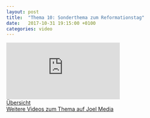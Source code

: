 ```yaml
---
layout: post
title:  "Thema 10: Sonderthema zum Reformationstag"
date:   2017-10-31 19:15:00 +0100
categories: video
---
```


<div class="o-ratio o-ratio--16:9 u-shadow u-mv">
    <iframe src="http://embed.joelmediatv.de/06498" frameborder="0" allowfullscreen></iframe>
</div>

<div class="o-pack">
    <div class="o-pack__item">
        <a class="c-btn c-btn--primary c-btn--ghost" href="/#program">Übersicht</a>
    </div>
    <div class="o-pack__item u-text-right">
        <a class="c-btn c-btn--primary" href="https://www.joelmediatv.de/video/sola-veritas-1-funken-im-dunkel-1482-1484/">Weitere Videos zum Thema auf Joel Media <span class="u-ic-arrow-forward"></span></a>
    </div>
</div>
